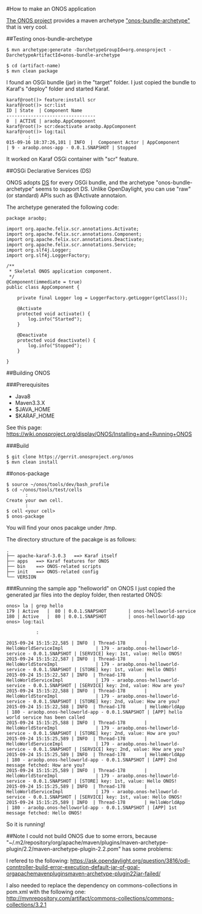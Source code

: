 #How to make an ONOS application

[The ONOS project](http://onosproject.org/) provides a maven archetype ["onos-bundle-archetype"](
https://wiki.onosproject.org/display/ONOS/Template+Application+Tutorial) that is very cool.

##Testing onos-bundle-archetype

```
$ mvn archetype:generate -DarchetypeGroupId=org.onosproject -DarchetypeArtifactId=onos-bundle-archetype

$ cd (artifact-name)
$ mvn clean package
```

I found an OSGi bundle (jar) in the "target" folder. I just copied the bundle to Karaf's "deploy" folder and started Karaf.

```
karaf@root()> feature:install scr
karaf@root()> scr:list
ID | State  | Component Name
---------------------------------
0  | ACTIVE | araobp.AppComponent
karaf@root()> scr:deactivate araobp.AppComponent 
karaf@root()> log:tail
        :
015-09-16 18:37:26,101 | INFO  |  Component Actor | AppComponent                     | 9 - araobp.onos-app - 0.0.1.SNAPSHOT | Stopped
```
It worked on Karaf OSGi container with "scr" feature.

##OSGi Declarative Services (DS)

ONOS adopts [DS](http://wiki.osgi.org/wiki/Declarative_Services) for every OSGi bundle, and the archetype "onos-bundle-archetype" seems to support DS. Unlike OpenDaylight, you can use "raw" (or standard) APIs such as @Activate annotaion.

The archetype generated the following code:

```
package araobp;

import org.apache.felix.scr.annotations.Activate;
import org.apache.felix.scr.annotations.Component;
import org.apache.felix.scr.annotations.Deactivate;
import org.apache.felix.scr.annotations.Service;
import org.slf4j.Logger;
import org.slf4j.LoggerFactory;

/**
 * Skeletal ONOS application component.
 */
@Component(immediate = true)
public class AppComponent {

    private final Logger log = LoggerFactory.getLogger(getClass());

    @Activate
    protected void activate() {
        log.info("Started");
    }

    @Deactivate
    protected void deactivate() {
        log.info("Stopped");
    }

}
```

##Building ONOS

###Prerequisites

- Java8
- Maven3.3.X
- $JAVA_HOME
- $KARAF_HOME

See this page: https://wiki.onosproject.org/display/ONOS/Installing+and+Running+ONOS

###Build

```
$ git clone https://gerrit.onosproject.org/onos
$ mvn clean install
```

##onos-package

```
$ source ~/onos/tools/dev/bash_profile
$ cd ~/onos/tools/test/cells
       :
Create your own cell.
       :
$ cell <your cell>
$ onos-package
```

You will find your onos pacakge under /tmp.

The directory structure of the pacakge is as follows:
```
.
├── apache-karaf-3.0.3   ==> Karaf itself
├── apps   ==> Karaf features for ONOS
├── bin    ==> ONOS-related scripts
├── init   ==> ONOS-related config
└── VERSION

```
###Running the sample app "helloworld" on ONOS
I just copied the generated jar files into the deploy folder, then restarted ONOS:
```
onos> la | grep hello
179 | Active   |  80 | 0.0.1.SNAPSHOT        | onos-helloworld-service                                                       
180 | Active   |  80 | 0.0.1.SNAPSHOT        | onos-helloworld-app        
onos> log:tail

           :

2015-09-24 15:15:22,585 | INFO  | Thread-178       | HelloWorldServiceImpl            | 179 - araobp.onos-helloworld-service - 0.0.1.SNAPSHOT | [SERVICE] key: 1st, value: Hello ONOS!
2015-09-24 15:15:22,587 | INFO  | Thread-178       | HelloWorldStoreImpl              | 179 - araobp.onos-helloworld-service - 0.0.1.SNAPSHOT | [STORE] key: 1st, value: Hello ONOS!
2015-09-24 15:15:22,587 | INFO  | Thread-178       | HelloWorldServiceImpl            | 179 - araobp.onos-helloworld-service - 0.0.1.SNAPSHOT | [SERVICE] key: 2nd, value: How are you?
2015-09-24 15:15:22,588 | INFO  | Thread-178       | HelloWorldStoreImpl              | 179 - araobp.onos-helloworld-service - 0.0.1.SNAPSHOT | [STORE] key: 2nd, value: How are you?
2015-09-24 15:15:22,588 | INFO  | Thread-178       | HelloWorldApp                    | 180 - araobp.onos-helloworld-app - 0.0.1.SNAPSHOT | [APP] hello world service has been called
2015-09-24 15:15:25,588 | INFO  | Thread-178       | HelloWorldStoreImpl              | 179 - araobp.onos-helloworld-service - 0.0.1.SNAPSHOT | [STORE] key: 2nd, value: How are you?
2015-09-24 15:15:25,589 | INFO  | Thread-178       | HelloWorldServiceImpl            | 179 - araobp.onos-helloworld-service - 0.0.1.SNAPSHOT | [SERVICE] key: 2nd, value: How are you?
2015-09-24 15:15:25,589 | INFO  | Thread-178       | HelloWorldApp                    | 180 - araobp.onos-helloworld-app - 0.0.1.SNAPSHOT | [APP] 2nd message fetched: How are you?
2015-09-24 15:15:25,589 | INFO  | Thread-178       | HelloWorldStoreImpl              | 179 - araobp.onos-helloworld-service - 0.0.1.SNAPSHOT | [STORE] key: 1st, value: Hello ONOS!
2015-09-24 15:15:25,589 | INFO  | Thread-178       | HelloWorldServiceImpl            | 179 - araobp.onos-helloworld-service - 0.0.1.SNAPSHOT | [SERVICE] key: 1st, value: Hello ONOS!
2015-09-24 15:15:25,589 | INFO  | Thread-178       | HelloWorldApp                    | 180 - araobp.onos-helloworld-app - 0.0.1.SNAPSHOT | [APP] 1st message fetched: Hello ONOS!

```
So it is running!

##Note
I could not build ONOS due to some errors, because "~/.m2/repository/org/apache/maven/plugins/maven-archetype-plugin/2.2/maven-archetype-plugin-2.2.pom" has some problems:

I refered to the following:
https://ask.opendaylight.org/question/3816/odl-conntroller-build-error-execution-default-jar-of-goal-orgapachemavenpluginsmaven-archetype-plugin22jar-failed/

I also needed to replace the dependency on commons-collections in pom.xml with the following one: http://mvnrepository.com/artifact/commons-collections/commons-collections/3.2.1


